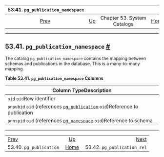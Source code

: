 <!--?xml version="1.0" encoding="UTF-8" standalone="no"?-->

|               53.41. `pg_publication_namespace`              |                                                   |                             |                                                       |                                                                      |
| :----------------------------------------------------------: | :------------------------------------------------ | :-------------------------: | ----------------------------------------------------: | -------------------------------------------------------------------: |
| [Prev](catalog-pg-publication.html "53.40. pg_publication")  | [Up](catalogs.html "Chapter 53. System Catalogs") | Chapter 53. System Catalogs | [Home](index.html "PostgreSQL 17devel Documentation") |  [Next](catalog-pg-publication-rel.html "53.42. pg_publication_rel") |

***

## 53.41. `pg_publication_namespace` [#](#CATALOG-PG-PUBLICATION-NAMESPACE)



The catalog `pg_publication_namespace` contains the mapping between schemas and publications in the database. This is a many-to-many mapping.

**Table 53.41. `pg_publication_namespace` Columns**

| Column TypeDescription                                                                                                             |
| ---------------------------------------------------------------------------------------------------------------------------------- |
| `oid` `oid`Row identifier                                                                                                          |
| `pnpubid` `oid` (references [`pg_publication`](catalog-pg-publication.html "53.40. pg_publication").`oid`)Reference to publication |
| `pnnspid` `oid` (references [`pg_namespace`](catalog-pg-namespace.html "53.32. pg_namespace").`oid`)Reference to schema            |

***

|                                                              |                                                       |                                                                      |
| :----------------------------------------------------------- | :---------------------------------------------------: | -------------------------------------------------------------------: |
| [Prev](catalog-pg-publication.html "53.40. pg_publication")  |   [Up](catalogs.html "Chapter 53. System Catalogs")   |  [Next](catalog-pg-publication-rel.html "53.42. pg_publication_rel") |
| 53.40. `pg_publication`                                      | [Home](index.html "PostgreSQL 17devel Documentation") |                                          53.42. `pg_publication_rel` |

